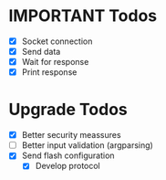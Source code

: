 # IMPORTANT Todos
- [x] Socket connection
- [x] Send data
- [x] Wait for response
- [x] Print response

# Upgrade Todos
- [x] Better security meassures
- [ ] Better input validation (argparsing)
- [x] Send flash configuration
  - [x] Develop protocol